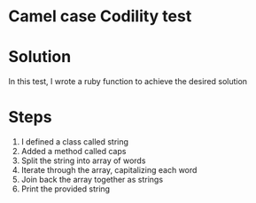 # Camel case Codility test

# Solution

In this test, I wrote a ruby function to achieve the desired solution

# Steps
1. I defined a class called string
2. Added a method called caps
3. Split the string into array of words
4. Iterate through the array, capitalizing each word
5. Join back the array together as strings
6. Print the provided string
